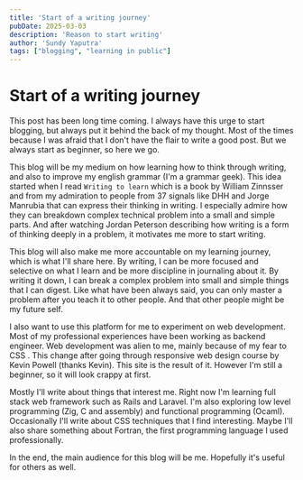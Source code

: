 ```yaml
---
title: 'Start of a writing journey'
pubDate: 2025-03-03
description: 'Reason to start writing'
author: 'Sundy Yaputra'
tags: ["blogging", "learning in public"]
---
```


# Start of a writing journey

This post has been long time coming. I always have this urge to start blogging, but always put it behind the back of my thought. Most of the times because I was afraid that I don't have the flair to write a good post. But we always start as beginner, so here we go.

This blog will be my medium on how learning how to think through writing, and also to improve my english grammar (I'm a grammar geek). This idea started when I read `Writing to learn` which is a book by William Zinnsser and from my admiration to people from 37 signals like DHH and Jorge Manrubia that can express their thinking in writing. I especially admire how they can breakdown complex technical problem into a small and simple parts.  And after watching Jordan Peterson describing how writing is a form of thinking deeply in a problem, it motivates me more to start writing.

This blog will also make me more accountable on my learning journey, which is what I'll share here. By writing, I can be more focused and selective on what I learn and be more discipline in journaling about it. By writing it down, I can break a complex problem into small and simple things that I can digest. Like what have been always said, you can only master a problem after you teach it to other people. And that other people might be my future self.

I also want to use this platform for me to experiment on web development. Most of my professional experiences have been working as backend engineer. Web development was alien to me, mainly because of my fear to CSS . This change after going through responsive web design course by Kevin Powell (thanks Kevin). This site is the result of it. However I'm still a beginner, so it will look crappy at first.

Mostly I'll write about things that interest me. Right now I'm learning full stack web framework such as Rails and Laravel. I'm also exploring low level programming (Zig, C and assembly) and functional programming (Ocaml). Occasionally I'll write about CSS techniques that I find interesting. Maybe I'll also share something about Fortran, the first programming language I used professionally.

In the end, the main audience for this blog will be me. Hopefully it's useful for others as well.
